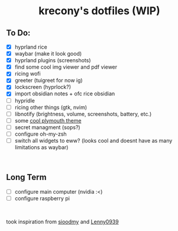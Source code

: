 <h1 align="center">krecony's dotfiles (WIP) <br> </h1>

## To Do:
- [x] hyprland rice
- [x] waybar (make it look good)
- [x] hyprland plugins (screenshots)
- [x] find some cool img viewer and pdf viewer
- [x] ricing wofi
- [x] greeter (tuigreet for now ig)
- [x] lockscreen (hyprlock?)
- [x] import obsidian notes + ofc rice obsidian
- [ ] hypridle
- [ ] ricing other things (gtk, nvim)
- [ ] libnotify (brightness, volume, screenshots, battery, etc.)
- [ ] some [cool plymouth theme](https://raw.githubusercontent.com/adi1090x/files/master/plymouth-themes/previews/53.gif)
- [ ] secret managment (sops?)
- [ ] configure oh-my-zsh
- [ ] switch all widgets to eww? (looks cool and doesnt have as many limitations as waybar)

<br>

## Long Term
- [ ] configure main computer (nvidia :<)
- [ ] configure raspberry pi

<br>

took inspiration from [sioodmy](https://github.com/sioodmy/dotfiles) and [Lenny0939](https://github.com/Lenny0939/Nix-Config)
